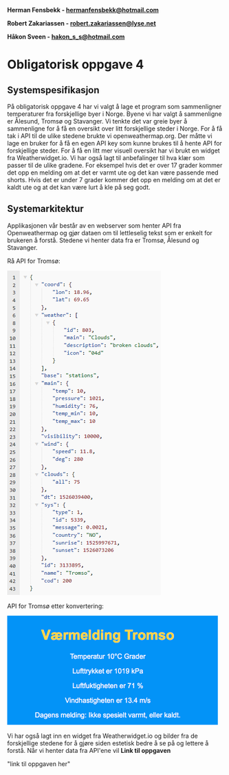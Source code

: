 **Herman Fensbekk - hermanfensbekk@hotmail.com**

**Robert Zakariassen - robert.zakariassen@lyse.net**

**Håkon Sveen - hakon_s_s@hotmail.com**

# Obligatorisk oppgave 4 #


## Systemspesifikasjon ##

På obligatorisk oppgave 4 har vi valgt å lage et program som sammenligner temperaturer fra forskjellige byer i Norge.
Byene vi har valgt å sammenligne er Ålesund, Tromsø og Stavanger. Vi tenkte det var greie byer å sammenligne for å få en oversikt over litt forskjellige steder i Norge. For å få tak i API til de ulike stedene brukte vi openweathermap.org. Der måtte vi lage en bruker for å få en egen API key som kunne brukes til å hente API for forskjellige steder. For å få en litt mer visuell oversikt har vi brukt en widget fra Weatherwidget.io. Vi har også lagt til anbefalinger til hva klær som passer til de ulike gradene. For eksempel hvis det er over 17 grader kommer det opp en melding om at det er varmt ute og det kan være passende med shorts. Hvis det er under 7 grader kommer det opp en melding om at det er kaldt ute og at det kan være lurt å kle på seg godt.
## Systemarkitektur ##

Applikasjonen vår består av en webserver som henter API fra Openweathermap og gjør dataen om til lettleselig tekst som er enkelt for brukeren å forstå. Stedene vi henter data fra er Tromsø, Ålesund og Stavanger.

Rå API for Tromsø:

![Alt text](https://github.com/Robertz25/IT-med-gutta/blob/master/Oblig4/Bilder/jsonApiTromso.png?raw=true)

API for Tromsø etter konvertering:

![Alt text](https://github.com/Robertz25/IT-med-gutta/blob/master/Oblig4/Bilder/API%20konvertert%20.png?raw=true)

Vi har også lagt inn en widget fra Weatherwidget.io og bilder fra de forskjellige stedene for å gjøre siden estetisk bedre å se på og lettere å forstå. Når vi henter data fra API'ene vil 
**Link til oppgaven**

"link til oppgaven her"
